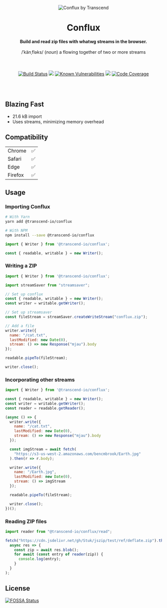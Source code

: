 <p align="center">
  <img alt="Conflux by Transcend" src="https://user-images.githubusercontent.com/7354176/61584253-73ecfb00-aaf9-11e9-91a5-a62e5ba6efc6.png"/>
</p>
<h1 align="center">Conflux</h1>
<p align="center">
  <strong>Build and read zip files with whatwg streams in the browser.</strong>
  <br /><br />
  <span>/ˈkänˌfləks/</span>
  (<i>noun</i>)<span> a flowing together of two or more streams</span><br /><br />
  <br /><br />
  <a href="https://travis-ci.com/transcend-io/conflux"><img src="https://travis-ci.com/transcend-io/conflux.svg?branch=master" alt="Build Status"></a>
  <a href="https://automate.browserstack.com/public-build/NFlXc0MvaDRGQXVzSTNyY0lMbCtWM2RyekZsazZIaGRlQjl3cUxvQzFGTT0tLUkreEdTNUp1WGZvbkVVTUx3L1V1S1E9PQ==--3a59d2846f42b6c70d7873868ea6798a093f76e8%"><img src='https://automate.browserstack.com/badge.svg?badge_key=NFlXc0MvaDRGQXVzSTNyY0lMbCtWM2RyekZsazZIaGRlQjl3cUxvQzFGTT0tLUkreEdTNUp1WGZvbkVVTUx3L1V1S1E9PQ==--3a59d2846f42b6c70d7873868ea6798a093f76e8%'/></a>
  <a href="https://snyk.io//test/github/transcend-io/conflux?targetFile=package.json"><img src="https://snyk.io//test/github/transcend-io/conflux/badge.svg?targetFile=package.json" alt="Known Vulnerabilities"></a>
<a href="https://app.fossa.io/projects/git%2Bgithub.com%2Ftranscend-io%2Fconflux?ref=badge_shield" alt="FOSSA Status"><img src="https://app.fossa.io/api/projects/git%2Bgithub.com%2Ftranscend-io%2Fconflux.svg?type=shield"/></a>
  <a href="https://codecov.io/gh/transcend-io/conflux"><img src="https://codecov.io/gh/transcend-io/conflux/branch/master/graph/badge.svg" alt="Code Coverage"></a>
  <!-- <a href="https://codeclimate.com/github/transcend-io/conflux/maintainability"><img src="https://api.codeclimate.com/v1/badges/ec9cfcc2963755b30c0d/maintainability" /></a> -->
  <br /><br />
</p>
<br />

## Blazing Fast

- 21.6 kB import
- Uses streams, minimizing memory overhead

## Compatibility

|         |          |
| ------- | -------: |
| Chrome  |       ✅ |
| Safari  |       ✅ |
| Edge    |       ✅ |
| Firefox |       ✅ |

## Usage

### Importing Conflux

```sh
# With Yarn
yarn add @transcend-io/conflux

# With NPM
npm install --save @transcend-io/conflux
```

```js
import { Writer } from '@transcend-io/conflux';

const { readable, writable } = new Writer();
```

### Writing a ZIP

```js
import { Writer } from '@transcend-io/conflux';

import streamSaver from "streamsaver";

// Set up conflux
const { readable, writable } = new Writer();
const writer = writable.getWriter();

// Set up streamsaver
const fileStream = streamSaver.createWriteStream("conflux.zip");

// Add a file
writer.write({
  name: "/cat.txt",
  lastModified: new Date(0),
  stream: () => new Response("mjau").body
});

readable.pipeTo(fileStream);

writer.close();
```

### Incorporating other streams

```js
import { Writer } from '@transcend-io/conflux';

const { readable, writable } = new Writer();
const writer = writable.getWriter();
const reader = readable.getReader();

(async () => {
  writer.write({
    name: "/cat.txt",
    lastModified: new Date(0),
    stream: () => new Response("mjau").body
  });

  const imgStream = await fetch(
    "https://s3-us-west-2.amazonaws.com/bencmbrook/Earth.jpg"
  ).then(r => r.body);

  writer.write({
    name: "/Earth.jpg",
    lastModified: new Date(0),
    stream: () => imgStream
  });

  readable.pipeTo(fileStream);

  writer.close();
})();
```

### Reading ZIP files

```js
import reader from "@transcend-io/conflux/read";

fetch("https://cdn.jsdelivr.net/gh/Stuk/jszip/test/ref/deflate.zip").then(
  async res => {
    const zip = await res.blob();
    for await (const entry of reader(zip)) {
      console.log(entry);
    }
  }
);
```

## License

[![FOSSA Status](https://app.fossa.io/api/projects/git%2Bgithub.com%2Ftranscend-io%2Fconflux.svg?type=large)](https://app.fossa.io/projects/git%2Bgithub.com%2Ftranscend-io%2Fconflux?ref=badge_large)
